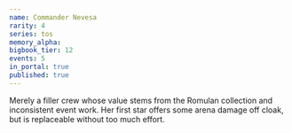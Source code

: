 ```yaml
---
name: Commander Nevesa
rarity: 4
series: tos
memory_alpha:
bigbook_tier: 12
events: 5
in_portal: true
published: true
---
```


Merely a filler crew whose value stems from the Romulan collection and inconsistent event work. Her first star offers some arena damage off cloak, but is replaceable without too much effort.

